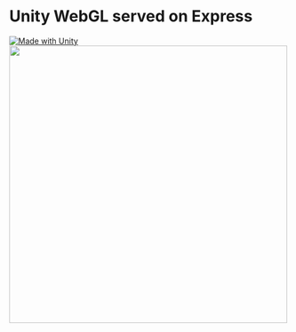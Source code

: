 # Unity WebGL served on Express

[![Made with Unity](https://img.shields.io/badge/Made%20with-Unity-57b9d3.svg?style=flat-square&logo=unity)](https://unity3d.com)
<img src="https://github.com/chanonroy/unity-webgl-express/blob/main/public/screenshot.png" width="500" />
